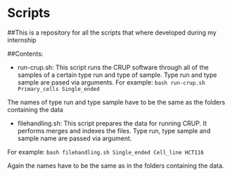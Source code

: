 # **Scripts**

##This is a repository for all the scripts that where developed during my internship

##Contents: 
- run-crup.sh: This script runs the CRUP software through all of the samples of a certain type run and type of sample. Type run and type sample are pased via arguments. 
For example: 
`bash run-crup.sh Primary_cells Single_ended`

The names of type run and type sample have to be the same as the folders containing the data

- filehandling.sh: This script prepares the data for running CRUP. It performs merges and indexes the files. Type run, type sample and sample name are passed via argument.

For example: 
`bash filehandling.sh Single_ended Cell_line HCT116`

Again the names have to be the same as in the folders containing the data. 







